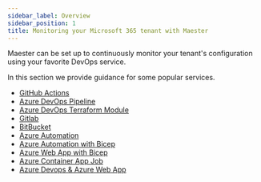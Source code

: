 ```yaml
---
sidebar_label: Overview
sidebar_position: 1
title: Monitoring your Microsoft 365 tenant with Maester
---
```


Maester can be set up to continuously monitor your tenant's configuration using your favorite DevOps service.

In this section we provide guidance for some popular services.

- <IIcon icon="mdi:github" height="18" /> [GitHub Actions](./github)
- <IIcon icon="vscode-icons:file-type-azurepipelines" height="18" /> [Azure DevOps Pipeline](./azure-devops)
- <IIcon icon="devicon:terraform" height="18" /> [Azure DevOps Terraform Module](./azure-devops-terraform)
- <IIcon icon="devicon:gitlab" height="18" /> [Gitlab](./gitlab)
- <IIcon icon="devicon:bitbucket" height="18" /> [BitBucket](./bitbucket)
- <IIcon icon="devicon:azure" height="18" /> [Azure Automation](./azure-automation)
- <IIcon icon="devicon:azure" height="18" /> [Azure Automation with Bicep](./azure-automation-bicep)
- <IIcon icon="devicon:azure" height="18" /> [Azure Web App with Bicep](./azure-web-app-bicep)
- <IIcon icon="vscode-icons:file-type-docker2" height="18" /> [Azure Container App Job](./azure-container-app-job)
- <IIcon icon="devicon:azure" height="18" /> [Azure Devops & Azure Web App](./azure-devops-web-app-bicep)
